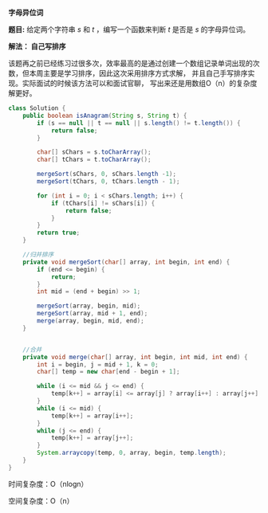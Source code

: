 **字母异位词**

**题目:** 给定两个字符串 *s* 和 *t* ，编写一个函数来判断 *t* 是否是 *s* 的字母异位词。

**解法： 自己写排序**

该题再之前已经练习过很多次，效率最高的是通过创建一个数组记录单词出现的次数，但本周主要是学习排序，因此这次采用排序方式求解， 并且自己手写排序实现。实际面试的时候该方法可以和面试官聊， 写出来还是用数组O（n）的复杂度解更好。

```java
class Solution {
    public boolean isAnagram(String s, String t) {
        if (s == null || t == null || s.length() != t.length()) {
            return false;
        }

        char[] sChars = s.toCharArray();
        char[] tChars = t.toCharArray();

        mergeSort(sChars, 0, sChars.length -1);
        mergeSort(tChars, 0, tChars.length - 1);

        for (int i = 0; i < sChars.length; i++) {
            if (tChars[i] != sChars[i]) {
                return false;
            }
        }
        return true;
    }

	//归并排序
    private void mergeSort(char[] array, int begin, int end) {
        if (end <= begin) {
            return;
        }
        int mid = (end + begin) >> 1;

        mergeSort(array, begin, mid);
        mergeSort(array, mid + 1, end);
        merge(array, begin, mid, end);
    }


    //合并
    private void merge(char[] array, int begin, int mid, int end) {
        int i = begin, j = mid + 1, k = 0;
        char[] temp = new char[end - begin + 1];

        while (i <= mid && j <= end) {
            temp[k++] = array[i] <= array[j] ? array[i++] : array[j++];
        }
        while (i <= mid) {
            temp[k++] = array[i++];
        }
        while (j <= end) {
            temp[k++] = array[j++];
        }
        System.arraycopy(temp, 0, array, begin, temp.length);
    }
}
```

时间复杂度：O（nlogn）

空间复杂度：O（n）